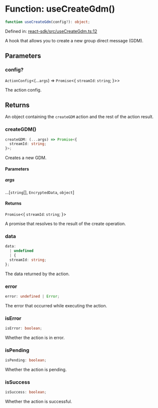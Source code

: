 # Function: useCreateGdm()

```ts
function useCreateGdm(config?): object;
```

Defined in: [react-sdk/src/useCreateGdm.ts:12](https://github.com/towns-protocol/towns/blob/0db1fd0ac7258e8db8cedfb6183e8eade8284fa1/packages/react-sdk/src/useCreateGdm.ts#L12)

A hook that allows you to create a new group direct message (GDM).

## Parameters

### config?

`ActionConfig`\<(...`args`) => `Promise`\<\{
  `streamId`: `string`;
\}\>\>

The action config.

## Returns

An object containing the `createGDM` action and the rest of the action result.

### createGDM()

```ts
createGDM: (...args) => Promise<{
  streamId: string;
}>;
```

Creates a new GDM.

#### Parameters

##### args

...\[`string`[], `EncryptedData`, `object`\]

#### Returns

`Promise`\<\{
  `streamId`: `string`;
\}\>

A promise that resolves to the result of the create operation.

### data

```ts
data: 
  | undefined
  | {
  streamId: string;
};
```

The data returned by the action.

### error

```ts
error: undefined | Error;
```

The error that occurred while executing the action.

### isError

```ts
isError: boolean;
```

Whether the action is in error.

### isPending

```ts
isPending: boolean;
```

Whether the action is pending.

### isSuccess

```ts
isSuccess: boolean;
```

Whether the action is successful.
